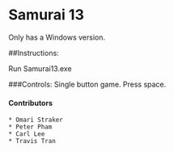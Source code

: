 # Samurai 13

Only has a Windows version.

##Instructions:

Run Samurai13.exe

###Controls:
Single button game. Press space.

#### Contributors
	* Omari Straker
	* Peter Pham
	* Carl Lee
	* Travis Tran